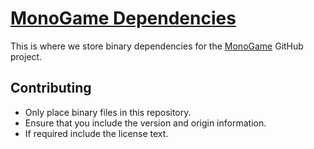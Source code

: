 # [MonoGame Dependencies](http://monogame.net/) <a href='http://monogame.net/' target='_blank'><img src='https://github.com/mono/MonoGame/blob/develop/Graphics/Logos/MonogameLogo32x32.png?raw=true' width='16' height='16'></a>

This is where we store binary dependencies for the [MonoGame](https://github.com/mono/MonoGame) GitHub project.

## Contributing

- Only place binary files in this repository.
- Ensure that you include the version and origin information.
- If required include the license text.
